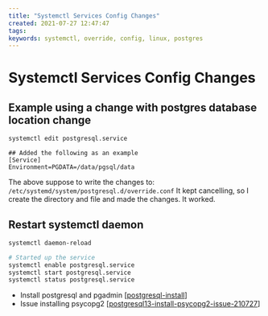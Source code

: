 ```yaml
---
title: "Systemctl Services Config Changes"
created: 2021-07-27 12:47:47
tags:
keywords: systemctl, override, config, linux, postgres
---
```

# Systemctl Services Config Changes

## Example using a change with postgres database location change

```bash
systemctl edit postgresql.service
```

```config
## Added the following as an example
[Service]
Environment=PGDATA=/data/pgsql/data
```

The above suppose to write the changes to:
``` /etc/systemd/system/postgresql.d/override.conf ```
It kept cancelling, so I create the directory and file and made the changes.
It worked.

## Restart systemctl daemon

```bash
systemctl daemon-reload

# Started up the service
systemctl enable postgresql.service
systemctl start postgresql.service
systemctl status postgresql.service
```

- Install postgresql and pgadmin [[postgresql-install]]
- Issue installing psycopg2 [[postgresql13-install-psycopg2-issue-210727]]

[//begin]: # "Autogenerated link references for markdown compatibility"
[postgresql-install]: postgresql-install.md "Postgresql Install"
[postgresql13-install-psycopg2-issue-210727]: postgresql13-install-psycopg2-issue-210727.md "Postgresql13 Install Psycopg2 Issue 210727"
[//end]: # "Autogenerated link references"
